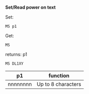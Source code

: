 __Set/Read power on text__

Set:

	MS p1

Get:

	MS

returns: p1

`MS DL1XY`

|p1|function|
|---|---|
|nnnnnnnn|Up to 8 characters

